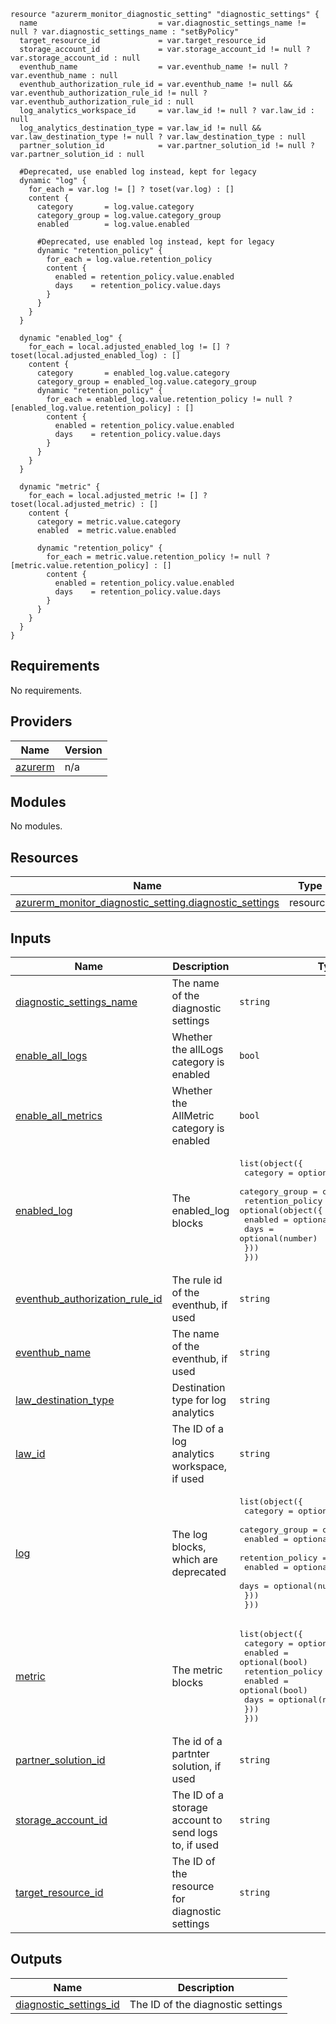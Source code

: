 ```hcl
resource "azurerm_monitor_diagnostic_setting" "diagnostic_settings" {
  name                           = var.diagnostic_settings_name != null ? var.diagnostic_settings_name : "setByPolicy"
  target_resource_id             = var.target_resource_id
  storage_account_id             = var.storage_account_id != null ? var.storage_account_id : null
  eventhub_name                  = var.eventhub_name != null ? var.eventhub_name : null
  eventhub_authorization_rule_id = var.eventhub_name != null && var.eventhub_authorization_rule_id != null ? var.eventhub_authorization_rule_id : null
  log_analytics_workspace_id     = var.law_id != null ? var.law_id : null
  log_analytics_destination_type = var.law_id != null && var.law_destination_type != null ? var.law_destination_type : null
  partner_solution_id            = var.partner_solution_id != null ? var.partner_solution_id : null

  #Deprecated, use enabled log instead, kept for legacy
  dynamic "log" {
    for_each = var.log != [] ? toset(var.log) : []
    content {
      category       = log.value.category
      category_group = log.value.category_group
      enabled        = log.value.enabled

      #Deprecated, use enabled log instead, kept for legacy
      dynamic "retention_policy" {
        for_each = log.value.retention_policy
        content {
          enabled = retention_policy.value.enabled
          days    = retention_policy.value.days
        }
      }
    }
  }

  dynamic "enabled_log" {
    for_each = local.adjusted_enabled_log != [] ? toset(local.adjusted_enabled_log) : []
    content {
      category       = enabled_log.value.category
      category_group = enabled_log.value.category_group
      dynamic "retention_policy" {
        for_each = enabled_log.value.retention_policy != null ? [enabled_log.value.retention_policy] : []
        content {
          enabled = retention_policy.value.enabled
          days    = retention_policy.value.days
        }
      }
    }
  }

  dynamic "metric" {
    for_each = local.adjusted_metric != [] ? toset(local.adjusted_metric) : []
    content {
      category = metric.value.category
      enabled  = metric.value.enabled

      dynamic "retention_policy" {
        for_each = metric.value.retention_policy != null ? [metric.value.retention_policy] : []
        content {
          enabled = retention_policy.value.enabled
          days    = retention_policy.value.days
        }
      }
    }
  }
}
```
## Requirements

No requirements.

## Providers

| Name | Version |
|------|---------|
| <a name="provider_azurerm"></a> [azurerm](#provider\_azurerm) | n/a |

## Modules

No modules.

## Resources

| Name | Type |
|------|------|
| [azurerm_monitor_diagnostic_setting.diagnostic_settings](https://registry.terraform.io/providers/hashicorp/azurerm/latest/docs/resources/monitor_diagnostic_setting) | resource |

## Inputs

| Name | Description | Type | Default | Required |
|------|-------------|------|---------|:--------:|
| <a name="input_diagnostic_settings_name"></a> [diagnostic\_settings\_name](#input\_diagnostic\_settings\_name) | The name of the diagnostic settings | `string` | `null` | no |
| <a name="input_enable_all_logs"></a> [enable\_all\_logs](#input\_enable\_all\_logs) | Whether the allLogs category is enabled | `bool` | `true` | no |
| <a name="input_enable_all_metrics"></a> [enable\_all\_metrics](#input\_enable\_all\_metrics) | Whether the AllMetric category is enabled | `bool` | `true` | no |
| <a name="input_enabled_log"></a> [enabled\_log](#input\_enabled\_log) | The enabled\_log blocks | <pre>list(object({<br>    category       = optional(string)<br>    category_group = optional(string)<br>    retention_policy = optional(object({<br>      enabled = optional(bool)<br>      days    = optional(number)<br>    }))<br>  }))</pre> | `[]` | no |
| <a name="input_eventhub_authorization_rule_id"></a> [eventhub\_authorization\_rule\_id](#input\_eventhub\_authorization\_rule\_id) | The rule id of the eventhub, if used | `string` | `null` | no |
| <a name="input_eventhub_name"></a> [eventhub\_name](#input\_eventhub\_name) | The name of the eventhub, if used | `string` | `null` | no |
| <a name="input_law_destination_type"></a> [law\_destination\_type](#input\_law\_destination\_type) | Destination type for log analytics | `string` | `null` | no |
| <a name="input_law_id"></a> [law\_id](#input\_law\_id) | The ID of a log analytics workspace, if used | `string` | `null` | no |
| <a name="input_log"></a> [log](#input\_log) | The log blocks, which are deprecated | <pre>list(object({<br>    category       = optional(string)<br>    category_group = optional(string)<br>    enabled        = optional(bool)<br>    retention_policy = optional(object({<br>      enabled = optional(bool)<br>      days    = optional(number)<br>    }))<br>  }))</pre> | `[]` | no |
| <a name="input_metric"></a> [metric](#input\_metric) | The metric blocks | <pre>list(object({<br>    category = optional(string)<br>    enabled  = optional(bool)<br>    retention_policy = optional(object({<br>      enabled = optional(bool)<br>      days    = optional(number)<br>    }))<br>  }))</pre> | `[]` | no |
| <a name="input_partner_solution_id"></a> [partner\_solution\_id](#input\_partner\_solution\_id) | The id of a partnter solution, if used | `string` | `null` | no |
| <a name="input_storage_account_id"></a> [storage\_account\_id](#input\_storage\_account\_id) | The ID of a storage account to send logs to, if used | `string` | `null` | no |
| <a name="input_target_resource_id"></a> [target\_resource\_id](#input\_target\_resource\_id) | The ID of the resource for diagnostic settings | `string` | n/a | yes |

## Outputs

| Name | Description |
|------|-------------|
| <a name="output_diagnostic_settings_id"></a> [diagnostic\_settings\_id](#output\_diagnostic\_settings\_id) | The ID of the diagnostic settings |
